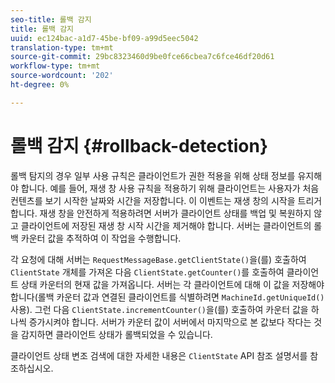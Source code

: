 ```yaml
---
seo-title: 롤백 감지
title: 롤백 감지
uuid: ec124bac-a1d7-45be-bf09-a99d5eec5042
translation-type: tm+mt
source-git-commit: 29bc8323460d9be0fce66cbea7c6fce46df20d61
workflow-type: tm+mt
source-wordcount: '202'
ht-degree: 0%

---
```



# 롤백 감지 {#rollback-detection}

롤백 탐지의 경우 일부 사용 규칙은 클라이언트가 권한 적용을 위해 상태 정보를 유지해야 합니다. 예를 들어, 재생 창 사용 규칙을 적용하기 위해 클라이언트는 사용자가 처음 컨텐츠를 보기 시작한 날짜와 시간을 저장합니다. 이 이벤트는 재생 창의 시작을 트리거합니다. 재생 창을 안전하게 적용하려면 서버가 클라이언트 상태를 백업 및 복원하지 않고 클라이언트에 저장된 재생 창 시작 시간을 제거해야 합니다. 서버는 클라이언트의 롤백 카운터 값을 추적하여 이 작업을 수행합니다.

각 요청에 대해 서버는 `RequestMessageBase.getClientState()`을(를) 호출하여 `ClientState` 개체를 가져온 다음 `ClientState.getCounter()`를 호출하여 클라이언트 상태 카운터의 현재 값을 가져옵니다. 서버는 각 클라이언트에 대해 이 값을 저장해야 합니다(롤백 카운터 값과 연결된 클라이언트를 식별하려면 `MachineId.getUniqueId()` 사용). 그런 다음 `ClientState.incrementCounter()`을(를) 호출하여 카운터 값을 하나씩 증가시켜야 합니다. 서버가 카운터 값이 서버에서 마지막으로 본 값보다 작다는 것을 감지하면 클라이언트 상태가 롤백되었을 수 있습니다.

클라이언트 상태 변조 검색에 대한 자세한 내용은 `ClientState` API 참조 설명서를 참조하십시오.
